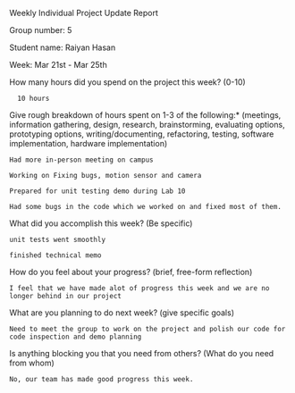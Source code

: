 Weekly Individual Project Update Report


Group number: 5


Student name: Raiyan Hasan


Week: Mar 21st - Mar 25th


  How many hours did you spend on the project this week? (0-10)
  
      10 hours
      
  Give rough breakdown of hours spent on 1-3 of the following:* (meetings, information gathering, design, research, brainstorming, evaluating options, prototyping options, writing/documenting, refactoring, testing, software implementation, hardware implementation)

    Had more in-person meeting on campus
    
    Working on Fixing bugs, motion sensor and camera

    Prepared for unit testing demo during Lab 10
    
    Had some bugs in the code which we worked on and fixed most of them.
    
  What did you accomplish this week? (Be specific)

    unit tests went smoothly

    finished technical memo
    
  How do you feel about your progress? (brief, free-form reflection)
    
    I feel that we have made alot of progress this week and we are no longer behind in our project
  
  What are you planning to do next week? (give specific goals)
    
    Need to meet the group to work on the project and polish our code for code inspection and demo planning

  Is anything blocking you that you need from others? (What do you need from whom)
      
    No, our team has made good progress this week.
